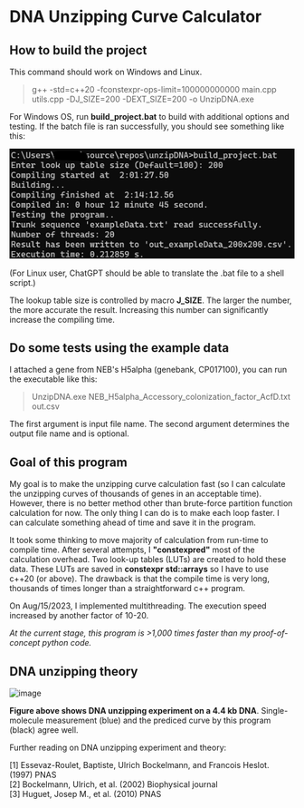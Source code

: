 # DNA Unzipping Curve Calculator
  
## How to build the project

This command should work on Windows and Linux.
  
>g++ -std=c++20 -fconstexpr-ops-limit=100000000000 main.cpp utils.cpp -DJ_SIZE=200 -DEXT_SIZE=200 -o UnzipDNA.exe

For Windows OS, run **build_project.bat** to build with additional options and testing.  If the batch file is ran successfully, you should see something like this:

![image](doc/Compile_time_200x200.png)

(For Linux user, ChatGPT should be able to translate the .bat file to a shell script.)  

The lookup table size is controlled by macro **J_SIZE**. The larger the number, the more accurate the result. Increasing this number can significantly increase the compiling time.
  
## Do some tests using the example data

I attached a gene from NEB's H5alpha (genebank, CP017100), you can run the executable like this:  
  
>UnzipDNA.exe NEB_H5alpha_Accessory_colonization_factor_AcfD.txt out.csv

The first argument is input file name. The second argument determines the output file name and is optional.  
  
## Goal of this program

My goal is to make the unzipping curve calculation fast (so I can calculate the unzipping curves of thousands of genes in an acceptable time). However, there is no better method other than brute-force partition function calculation for now. The only thing I can do is to make each loop faster. I can calculate something ahead of time and save it in the program.

It took some thinking to move majority of calculation from run-time to compile time. After several attempts, I **"constexpred"** most of the calculation overhead. Two look-up tables (LUTs) are created to hold these data. These LUTs are saved in **constexpr std::arrays** so I have to use c++20 (or above). The drawback is that the compile time is very long, thousands of times longer than a straightforward c++ program.  
  
On Aug/15/2023, I implemented multithreading. The execution speed increased by another factor of 10-20.  
  
*At the current stage, this program is >1,000 times faster than my proof-of-concept python code.*
  
## DNA unzipping theory

![image](https://github.com/Taomihog/unzipDNA/assets/110962921/710f75ad-8ba1-4234-a182-a5a5bb144cf1)

**Figure above shows DNA unzipping experiment on a 4.4 kb DNA**. Single-molecule measurement (blue) and the prediced curve by this program (black) agree well.  
  
Further reading on DNA unzipping experiment and theory:  

[1] Essevaz-Roulet, Baptiste, Ulrich Bockelmann, and Francois Heslot. (1997) PNAS  
[2] Bockelmann, Ulrich, et al. (2002) Biophysical journal  
[3] Huguet, Josep M., et al. (2010) PNAS  
